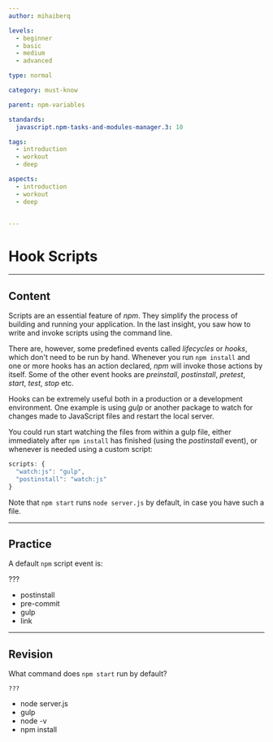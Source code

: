 ```yaml
---
author: mihaiberq

levels:
  - beginner
  - basic
  - medium
  - advanced

type: normal

category: must-know

parent: npm-variables

standards:
  javascript.npm-tasks-and-modules-manager.3: 10

tags:
  - introduction
  - workout
  - deep

aspects:
  - introduction
  - workout
  - deep


---
```

# Hook Scripts

---
## Content

Scripts are an essential feature of *npm*. They simplify the process of building and running your application. In the last insight, you saw how to write and invoke scripts using the command line.

There are, however, some predefined events called *lifecycles* or *hooks*, which don't need to be run by hand. Whenever you run `npm install` and one or more hooks has an action declared, *npm* will invoke those actions by itself. Some of the other event hooks are *preinstall*, *postinstall*, *pretest*, *start*, *test*, *stop* etc.

Hooks can be extremely useful both in a production or a development environment. One example is using *gulp* or another package to watch for changes made to JavaScript files and restart the local server.

You could run start watching the files from within a gulp file, either immediately after `npm install` has finished (using the *postinstall* event), or whenever is needed using a custom script:
```javascript
scripts: {
  "watch:js": "gulp",
  "postinstall": "watch:js"
}
```
Note that `npm start` runs `node server.js` by default, in case you have such a file.

---
## Practice

A default `npm` script event is:

???

* postinstall
* pre-commit
* gulp
* link

---
## Revision

What command does `npm start` run by default?
```
???
```

* node server.js
* gulp
* node -v
* npm install
 
 
 

